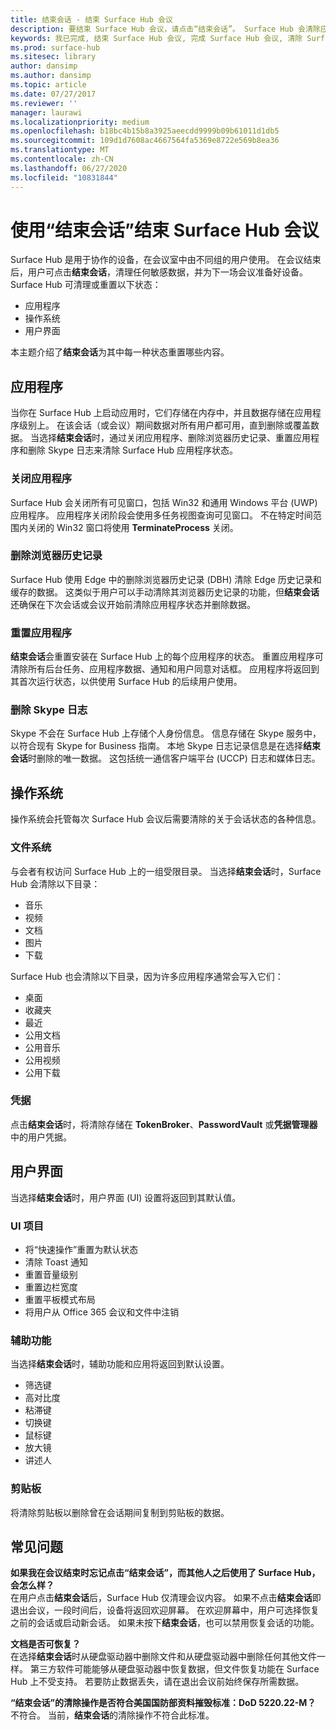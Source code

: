 ```yaml
---
title: 结束会话 - 结束 Surface Hub 会议
description: 要结束 Surface Hub 会议，请点击“结束会话”。 Surface Hub 会清除应用程序状态、操作系统状态和用户界面，以便 Surface Hub 为下次会议做好准备。
keywords: 我已完成, 结束 Surface Hub 会议, 完成 Surface Hub 会议, 清除 Surface Hub 会议
ms.prod: surface-hub
ms.sitesec: library
author: dansimp
ms.author: dansimp
ms.topic: article
ms.date: 07/27/2017
ms.reviewer: ''
manager: laurawi
ms.localizationpriority: medium
ms.openlocfilehash: b18bc4b15b8a3925aeecdd9999b09b61011d1db5
ms.sourcegitcommit: 109d1d7608ac4667564fa5369e8722e569b8ea36
ms.translationtype: MT
ms.contentlocale: zh-CN
ms.lasthandoff: 06/27/2020
ms.locfileid: "10831844"
---
```

# 使用“结束会话”结束 Surface Hub 会议
Surface Hub 是用于协作的设备，在会议室中由不同组的用户使用。 在会议结束后，用户可点击**结束会话**，清理任何敏感数据，并为下一场会议准备好设备。 Surface Hub 可清理或重置以下状态：
- 应用程序
- 操作系统
- 用户界面

本主题介绍了**结束会话**为其中每一种状态重置哪些内容。

## 应用程序
当你在 Surface Hub 上启动应用时，它们存储在内存中，并且数据存储在应用程序级别上。 在该会话（或会议）期间数据对所有用户都可用，直到删除或覆盖数据。 当选择**结束会话**时，通过关闭应用程序、删除浏览器历史记录、重置应用程序和删除 Skype 日志来清除 Surface Hub 应用程序状态。

### 关闭应用程序
Surface Hub 会关闭所有可见窗口，包括 Win32 和通用 Windows 平台 (UWP) 应用程序。 应用程序关闭阶段会使用多任务视图查询可见窗口。 不在特定时间范围内关闭的 Win32 窗口将使用 **TerminateProcess** 关闭。 
   
### 删除浏览器历史记录
Surface Hub 使用 Edge 中的删除浏览器历史记录 (DBH) 清除 Edge 历史记录和缓存的数据。 这类似于用户可以手动清除其浏览器历史记录的功能，但**结束会话**还确保在下次会话或会议开始前清除应用程序状态并删除数据。 
 
### 重置应用程序
**结束会话**会重置安装在 Surface Hub 上的每个应用程序的状态。 重置应用程序可清除所有后台任务、应用程序数据、通知和用户同意对话框。 应用程序将返回到其首次运行状态，以供使用 Surface Hub 的后续用户使用。  
 
### 删除 Skype 日志
Skype 不会在 Surface Hub 上存储个人身份信息。 信息存储在 Skype 服务中，以符合现有 Skype for Business 指南。 本地 Skype 日志记录信息是在选择**结束会话**时删除的唯一数据。 这包括统一通信客户端平台 (UCCP) 日志和媒体日志。   

## 操作系统
操作系统会托管每次 Surface Hub 会议后需要清除的关于会话状态的各种信息。 

### 文件系统
与会者有权访问 Surface Hub 上的一组受限目录。 当选择**结束会话**时，Surface Hub 会清除以下目录：<br>
- 音乐
- 视频
- 文档
- 图片
- 下载

Surface Hub 也会清除以下目录，因为许多应用程序通常会写入它们：
- 桌面
- 收藏夹
- 最近
- 公用文档
- 公用音乐
- 公用视频
- 公用下载

### 凭据
点击**结束会话**时，将清除存储在 **TokenBroker**、**PasswordVault** 或**凭据管理器**中的用户凭据。

## 用户界面
当选择**结束会话**时，用户界面 (UI) 设置将返回到其默认值。 

### UI 项目
- 将“快速操作”重置为默认状态
- 清除 Toast 通知
- 重置音量级别
- 重置边栏宽度
- 重置平板模式布局
- 将用户从 Office 365 会议和文件中注销

### 辅助功能
当选择**结束会话**时，辅助功能和应用将返回到默认设置。
- 筛选键
- 高对比度
- 粘滞键
- 切换键
- 鼠标键
- 放大镜
- 讲述人

### 剪贴板
将清除剪贴板以删除曾在会话期间复制到剪贴板的数据。 

## 常见问题
**如果我在会议结束时忘记点击“结束会话”，而其他人之后使用了 Surface Hub，会怎么样？**<br>
在用户点击**结束会话**后，Surface Hub 仅清理会议内容。 如果不点击**结束会话**即退出会议，一段时间后，设备将返回欢迎屏幕。 在欢迎屏幕中，用户可选择恢复之前的会话或启动新会话。 如果未按下**结束会话**，也可以禁用恢复会话的功能。

**文档是否可恢复？**<br> 在选择**结束会话**时从硬盘驱动器中删除文件和从硬盘驱动器中删除任何其他文件一样。 第三方软件可能能够从硬盘驱动器中恢复数据，但文件恢复功能在 Surface Hub 上不受支持。 若要防止数据丢失，请在退出会议前始终保存所需数据。

**“结束会话”的清除操作是否符合美国国防部资料摧毁标准：DoD 5220.22-M？**<br>
不符合。 当前，**结束会话**的清除操作不符合此标准。  
  
